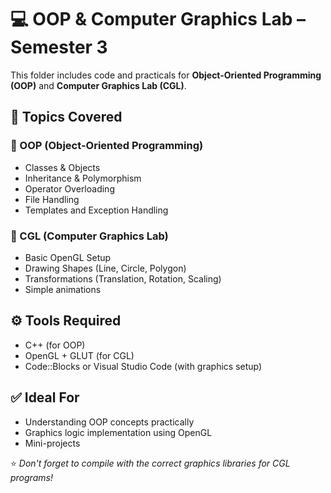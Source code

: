 # 💻 OOP & Computer Graphics Lab – Semester 3

This folder includes code and practicals for **Object-Oriented Programming (OOP)** and **Computer Graphics Lab (CGL)**.

## 🧠 Topics Covered

### 🔸 OOP (Object-Oriented Programming)
- Classes & Objects
- Inheritance & Polymorphism
- Operator Overloading
- File Handling
- Templates and Exception Handling

### 🔸 CGL (Computer Graphics Lab)
- Basic OpenGL Setup
- Drawing Shapes (Line, Circle, Polygon)
- Transformations (Translation, Rotation, Scaling)
- Simple animations

## ⚙️ Tools Required
- C++ (for OOP)
- OpenGL + GLUT (for CGL)
- Code::Blocks or Visual Studio Code (with graphics setup)

## ✅ Ideal For
- Understanding OOP concepts practically
- Graphics logic implementation using OpenGL
- Mini-projects

⭐ *Don't forget to compile with the correct graphics libraries for CGL programs!*
